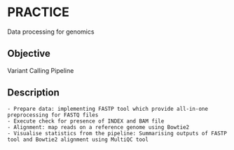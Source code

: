 # PRACTICE
Data processing for genomics


## Objective
Variant Calling Pipeline


## Description
    - Prepare data: implementing FASTP tool which provide all-in-one preprocessing for FASTQ files
    - Execute check for presence of INDEX and BAM file
    - Alignment: map reads on a reference genome using Bowtie2
    - Visualise statistics from the pipeline: Summarising outputs of FASTP tool and Bowtie2 alignment using MultiQC tool

